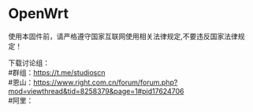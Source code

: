 # OpenWrt
使用本固件前，请严格遵守国家互联网使用相关法律规定,不要违反国家法律规定！

下载讨论组：  
         #群组：https://t.me/studioscn  
         #恩山：https://www.right.com.cn/forum/forum.php?mod=viewthread&tid=8258379&page=1#pid17624706  
         #阿里：  
  
